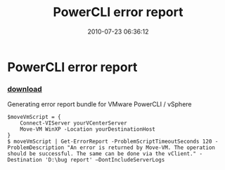 ﻿---
pid:            2019
poster:         Angel Evrov
title:          PowerCLI error report
date:           2010-07-23 06:36:12
format:         posh
parent:         0
parent:         0

---

# PowerCLI error report

### [download](2019.ps1)

Generating error report bundle for VMware PowerCLI / vSphere

```posh
$moveVmScript = { 
	Connect-VIServer yourVCenterServer
	Move-VM WinXP -Location yourDestinationHost
}
$ moveVmScript | Get-ErrorReport -ProblemScriptTimeoutSeconds 120 -ProblemDescription "An error is returned by Move-VM. The operation should be successful. The same can be done via the vClient." -Destination 'D:\bug report' –DontIncludeServerLogs
```
